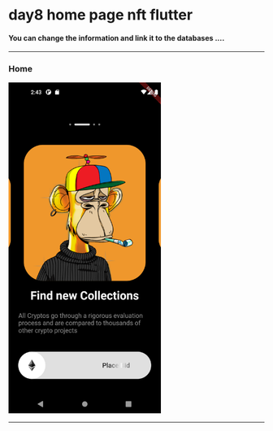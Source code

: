 

 <h1> day8 home page nft flutter</h1>  
 
 
 
<h4> You can change the information and link it to the databases ....</h4>


<hr>


<h3>Home</h3> 

<img src="https://github.com/abenkoula71/day8-home-page-nft/blob/main/Screenshot_1680187414.png" width="300" /> 



<hr>
